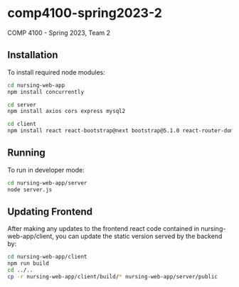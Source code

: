 # comp4100-spring2023-2

COMP 4100 - Spring 2023, Team 2

## Installation

To install required node modules:
```bash
cd nursing-web-app
npm install concurrently

cd server
npm install axios cors express mysql2

cd client
npm install react react-bootstrap@next bootstrap@5.1.0 react-router-dom axios formik yup reactstrap
```

## Running

To run in developer mode:
```bash
cd nursing-web-app/server
node server.js
```

## Updating Frontend

After making any updates to the frontend react code contained in nursing-web-app/client, you can update the static version served by the backend by:
```bash
cd nursing-web-app/client
npm run build
cd ../..
cp -r nursing-web-app/client/build/* nursing-web-app/server/public
```